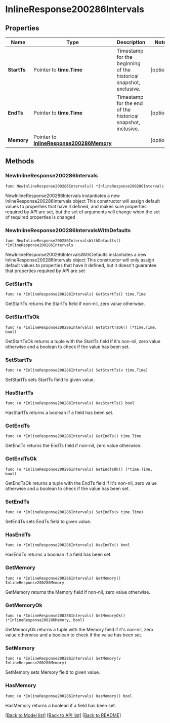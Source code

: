 # InlineResponse200286Intervals

## Properties

Name | Type | Description | Notes
------------ | ------------- | ------------- | -------------
**StartTs** | Pointer to **time.Time** | Timestamp for the beginning of the historical snapshot, exclusive. | [optional] 
**EndTs** | Pointer to **time.Time** | Timestamp for the end of the historical snapshot, inclusive. | [optional] 
**Memory** | Pointer to [**InlineResponse200286Memory**](InlineResponse200286Memory.md) |  | [optional] 

## Methods

### NewInlineResponse200286Intervals

`func NewInlineResponse200286Intervals() *InlineResponse200286Intervals`

NewInlineResponse200286Intervals instantiates a new InlineResponse200286Intervals object
This constructor will assign default values to properties that have it defined,
and makes sure properties required by API are set, but the set of arguments
will change when the set of required properties is changed

### NewInlineResponse200286IntervalsWithDefaults

`func NewInlineResponse200286IntervalsWithDefaults() *InlineResponse200286Intervals`

NewInlineResponse200286IntervalsWithDefaults instantiates a new InlineResponse200286Intervals object
This constructor will only assign default values to properties that have it defined,
but it doesn't guarantee that properties required by API are set

### GetStartTs

`func (o *InlineResponse200286Intervals) GetStartTs() time.Time`

GetStartTs returns the StartTs field if non-nil, zero value otherwise.

### GetStartTsOk

`func (o *InlineResponse200286Intervals) GetStartTsOk() (*time.Time, bool)`

GetStartTsOk returns a tuple with the StartTs field if it's non-nil, zero value otherwise
and a boolean to check if the value has been set.

### SetStartTs

`func (o *InlineResponse200286Intervals) SetStartTs(v time.Time)`

SetStartTs sets StartTs field to given value.

### HasStartTs

`func (o *InlineResponse200286Intervals) HasStartTs() bool`

HasStartTs returns a boolean if a field has been set.

### GetEndTs

`func (o *InlineResponse200286Intervals) GetEndTs() time.Time`

GetEndTs returns the EndTs field if non-nil, zero value otherwise.

### GetEndTsOk

`func (o *InlineResponse200286Intervals) GetEndTsOk() (*time.Time, bool)`

GetEndTsOk returns a tuple with the EndTs field if it's non-nil, zero value otherwise
and a boolean to check if the value has been set.

### SetEndTs

`func (o *InlineResponse200286Intervals) SetEndTs(v time.Time)`

SetEndTs sets EndTs field to given value.

### HasEndTs

`func (o *InlineResponse200286Intervals) HasEndTs() bool`

HasEndTs returns a boolean if a field has been set.

### GetMemory

`func (o *InlineResponse200286Intervals) GetMemory() InlineResponse200286Memory`

GetMemory returns the Memory field if non-nil, zero value otherwise.

### GetMemoryOk

`func (o *InlineResponse200286Intervals) GetMemoryOk() (*InlineResponse200286Memory, bool)`

GetMemoryOk returns a tuple with the Memory field if it's non-nil, zero value otherwise
and a boolean to check if the value has been set.

### SetMemory

`func (o *InlineResponse200286Intervals) SetMemory(v InlineResponse200286Memory)`

SetMemory sets Memory field to given value.

### HasMemory

`func (o *InlineResponse200286Intervals) HasMemory() bool`

HasMemory returns a boolean if a field has been set.


[[Back to Model list]](../README.md#documentation-for-models) [[Back to API list]](../README.md#documentation-for-api-endpoints) [[Back to README]](../README.md)


